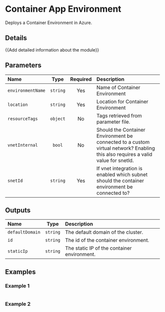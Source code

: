 # Container App Environment

Deploys a Container Environment in Azure.

## Details

{{Add detailed information about the module}}

## Parameters

| Name              | Type     | Required | Description                                                                                                                      |
| :---------------- | :------: | :------: | :------------------------------------------------------------------------------------------------------------------------------- |
| `environmentName` | `string` | Yes      | Name of Container Environment                                                                                                    |
| `location`        | `string` | Yes      | Location for Container Environment                                                                                               |
| `resourceTags`    | `object` | No       | Tags retrieved from parameter file.                                                                                              |
| `vnetInternal`    | `bool`   | No       | Should the Container Environment be connected to a custom virtual network? Enabling this also requires a valid value for snetId. |
| `snetId`          | `string` | Yes      | If vnet integration is enabled which subnet should the container environment be connected to?                                    |

## Outputs

| Name            | Type     | Description                                 |
| :-------------- | :------: | :------------------------------------------ |
| `defaultDomain` | `string` | The default domain of the cluster.          |
| `id`            | `string` | The id of the container environment.        |
| `staticIp`      | `string` | The static IP of the container environment. |

## Examples

### Example 1

```bicep
```

### Example 2

```bicep
```
